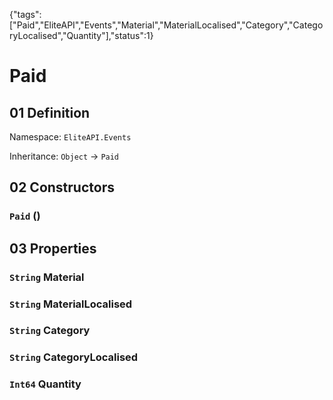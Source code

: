 {"tags":["Paid","EliteAPI","Events","Material","MaterialLocalised","Category","CategoryLocalised","Quantity"],"status":1}

# Paid

## 01 Definition

Namespace: `EliteAPI.Events`

Inheritance: `Object` → `Paid`

## 02 Constructors

### `Paid` ()

## 03 Properties

### `String` Material

### `String` MaterialLocalised

### `String` Category

### `String` CategoryLocalised

### `Int64` Quantity

